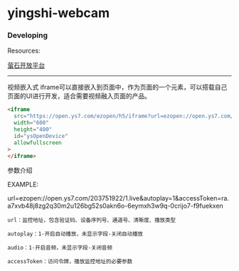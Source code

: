 # yingshi-webcam

### Developing

Resources:

[萤石开放平台](https://open.ys7.com/)

------------------------------------------------

视频嵌入式
    iframe可以直接嵌入到页面中，作为页面的一个元素，可以搭载自己页面的UI进行开发，适合需要视频融入页面的产品。

```html
<iframe
  src="https://open.ys7.com/ezopen/h5/iframe?url=ezopen://open.ys7.com/203751922/1.live&autoplay=1&accessToken=ra.23xamzw35p27yshy6ea2hvud3riulmqo-173c7qgql3-0lxt9kc-jkzzoodlk"
  width="600"
  height="400"
  id="ysOpenDevice"
  allowfullscreen
>
</iframe>
```

参数介绍

EXAMPLE:

url=ezopen://open.ys7.com/203751922/1.live&autoplay=1&accessToken=ra.a7xvb48j8zg2q30m2u126bg52s0akn6o-6eymxh3w9q-0crijo7-f9fuekxen

    url：监控地址，包含验证码、设备序列号、通道号、清晰度、播放类型

    autoplay：1-开启自动播放，未显示字段-关闭自动播放

    audio：1-开启音频，未显示字段-关闭音频

    accessToken：访问令牌，播放监控地址的必要参数
